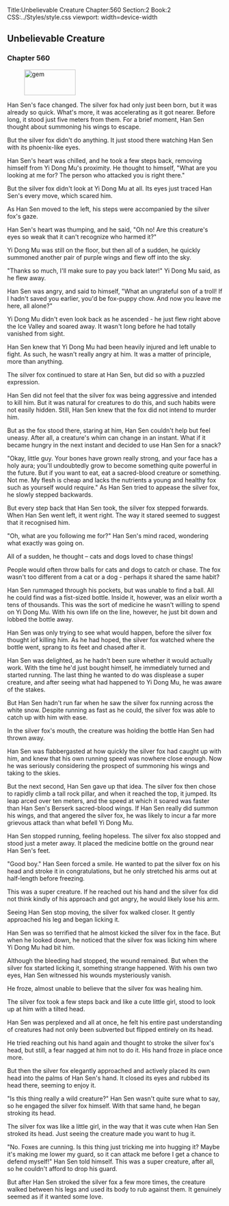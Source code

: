 Title:Unbelievable Creature 
Chapter:560 
Section:2 
Book:2 
CSS:../Styles/style.css 
viewport: width=device-width
  
## Unbelievable Creature
### Chapter 560 
<figure>
	<img src="../Images/gem.gif" alt="gem" id="gem" width="120" height="60" />
</figure>
  

  
  Han Sen's face changed. The silver fox had only just been born, but it was already so quick. What's more, it was accelerating as it got nearer. Before long, it stood just five meters from them. For a brief moment, Han Sen thought about summoning his wings to escape.

But the silver fox didn't do anything. It just stood there watching Han Sen with its phoenix-like eyes.

Han Sen's heart was chilled, and he took a few steps back, removing himself from Yi Dong Mu's proximity. He thought to himself, "What are you looking at me for? The person who attacked you is right there."

But the silver fox didn't look at Yi Dong Mu at all. Its eyes just traced Han Sen's every move, which scared him.

As Han Sen moved to the left, his steps were accompanied by the silver fox's gaze.

Han Sen's heart was thumping, and he said, "Oh no! Are this creature's eyes so weak that it can't recognize who harmed it?"

Yi Dong Mu was still on the floor, but then all of a sudden, he quickly summoned another pair of purple wings and flew off into the sky.

"Thanks so much, I'll make sure to pay you back later!" Yi Dong Mu said, as he flew away.

Han Sen was angry, and said to himself, "What an ungrateful son of a troll! If I hadn't saved you earlier, you'd be fox-puppy chow. And now you leave me here, all alone?"

Yi Dong Mu didn't even look back as he ascended - he just flew right above the Ice Valley and soared away. It wasn't long before he had totally vanished from sight.

Han Sen knew that Yi Dong Mu had been heavily injured and left unable to fight. As such, he wasn't really angry at him. It was a matter of principle, more than anything.

The silver fox continued to stare at Han Sen, but did so with a puzzled expression.

Han Sen did not feel that the silver fox was being aggressive and intended to kill him. But it was natural for creatures to do this, and such habits were not easily hidden. Still, Han Sen knew that the fox did not intend to murder him.

But as the fox stood there, staring at him, Han Sen couldn't help but feel uneasy. After all, a creature's whim can change in an instant. What if it became hungry in the next instant and decided to use Han Sen for a snack?

"Okay, little guy. Your bones have grown really strong, and your face has a holy aura; you'll undoubtedly grow to become something quite powerful in the future. But if you want to eat, eat a sacred-blood creature or something. Not me. My flesh is cheap and lacks the nutrients a young and healthy fox such as yourself would require." As Han Sen tried to appease the silver fox, he slowly stepped backwards.

But every step back that Han Sen took, the silver fox stepped forwards. When Han Sen went left, it went right. The way it stared seemed to suggest that it recognised him.

"Oh, what are you following me for?" Han Sen's mind raced, wondering what exactly was going on.

All of a sudden, he thought – cats and dogs loved to chase things!

People would often throw balls for cats and dogs to catch or chase. The fox wasn't too different from a cat or a dog - perhaps it shared the same habit?

Han Sen rummaged through his pockets, but was unable to find a ball. All he could find was a fist-sized bottle. Inside it, however, was an elixir worth a tens of thousands. This was the sort of medicine he wasn't willing to spend on Yi Dong Mu. With his own life on the line, however, he just bit down and lobbed the bottle away.

Han Sen was only trying to see what would happen, before the silver fox thought iof killing him. As he had hoped, the silver fox watched where the bottle went, sprang to its feet and chased after it.

Han Sen was delighted, as he hadn't been sure whether it would actually work. With the time he'd just bought himself, he immediately turned and started running. The last thing he wanted to do was displease a super creature, and after seeing what had happened to Yi Dong Mu, he was aware of the stakes.

But Han Sen hadn't run far when he saw the silver fox running across the white snow. Despite running as fast as he could, the silver fox was able to catch up with him with ease.

In the silver fox's mouth, the creature was holding the bottle Han Sen had thrown away.

Han Sen was flabbergasted at how quickly the silver fox had caught up with him, and knew that his own running speed was nowhere close enough. Now he was seriously considering the prospect of summoning his wings and taking to the skies.

But the next second, Han Sen gave up that idea. The silver fox then chose to rapidly climb a tall rock pillar, and when it reached the top, it jumped. Its leap arced over ten meters, and the speed at which it soared was faster than Han Sen's Berserk sacred-blood wings. If Han Sen really did summon his wings, and that angered the silver fox, he was likely to incur a far more grievous attack than what befell Yi Dong Mu.

Han Sen stopped running, feeling hopeless. The silver fox also stopped and stood just a meter away. It placed the medicine bottle on the ground near Han Sen's feet.

"Good boy." Han Seen forced a smile. He wanted to pat the silver fox on his head and stroke it in congratulations, but he only stretched his arms out at half-length before freezing.

This was a super creature. If he reached out his hand and the silver fox did not think kindly of his approach and got angry, he would likely lose his arm.

Seeing Han Sen stop moving, the silver fox walked closer. It gently approached his leg and began licking it.

Han Sen was so terrified that he almost kicked the silver fox in the face. But when he looked down, he noticed that the silver fox was licking him where Yi Dong Mu had bit him.

Although the bleeding had stopped, the wound remained. But when the silver fox started licking it, something strange happened. With his own two eyes, Han Sen witnessed his wounds mysteriously vanish.

He froze, almost unable to believe that the silver fox was healing him.

The silver fox took a few steps back and like a cute little girl, stood to look up at him with a tilted head.

Han Sen was perplexed and all at once, he felt his entire past understanding of creatures had not only been subverted but flipped entirely on its head.

He tried reaching out his hand again and thought to stroke the silver fox's head, but still, a fear nagged at him not to do it. His hand froze in place once more.

But then the silver fox elegantly approached and actively placed its own head into the palms of Han Sen's hand. It closed its eyes and rubbed its head there, seeming to enjoy it.

"Is this thing really a wild creature?" Han Sen wasn't quite sure what to say, so he engaged the silver fox himself. With that same hand, he began stroking its head.

The silver fox was like a little girl, in the way that it was cute when Han Sen stroked its head. Just seeing the creature made you want to hug it.

"No. Foxes are cunning. Is this thing just tricking me into hugging it? Maybe it's making me lower my guard, so it can attack me before I get a chance to defend myself!" Han Sen told himself. This was a super creature, after all, so he couldn't afford to drop his guard.

But after Han Sen stroked the silver fox a few more times, the creature walked between his legs and used its body to rub against them. It genuinely seemed as if it wanted some love.
